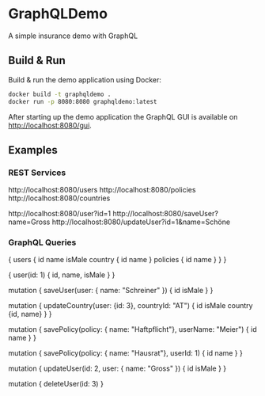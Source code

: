# GraphQLDemo

A simple insurance demo with GraphQL

## Build & Run

Build & run the demo application using Docker:

```bash
docker build -t graphqldemo .
docker run -p 8080:8080 graphqldemo:latest
```

After starting up the demo application the GraphQL GUI is available on [http://localhost:8080/gui](http://localhost:8080/gui).

## Examples
### REST Services
http://localhost:8080/users
http://localhost:8080/policies
http://localhost:8080/countries

http://localhost:8080/user?id=1
http://localhost:8080/saveUser?name=Gross
http://localhost:8080/updateUser?id=1&name=Schöne

### GraphQL Queries

{
  users {
    id
    name
    isMale
    country {
      id
      name
    }
    policies {
      id
      name
    }
  }
}

{ user(id: 1) { id, name, isMale } }

mutation {
  saveUser(user: { name: "Schreiner" }) {
    id
    isMale
  }
}

mutation {
  updateCountry(user: {id: 3}, countryId: "AT") {
    id
    isMale
    country {id, name}
  }
}

mutation {
  savePolicy(policy: { name: "Haftpflicht"}, userName: "Meier") {
    id
    name
  }
}

mutation {
  savePolicy(policy: { name: "Hausrat"}, userId: 1) {
    id
    name
  }
}

mutation {
  updateUser(id: 2, user: { name: "Gross" }) {
    id
    isMale
  }
}

mutation {
  deleteUser(id: 3) 
}
